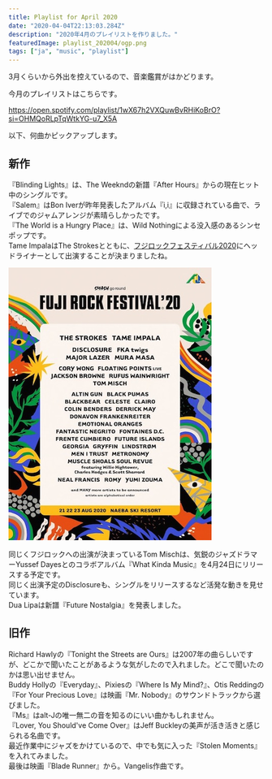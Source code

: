 ```yaml
---
title: Playlist for April 2020
date: "2020-04-04T22:13:03.284Z"
description: "2020年4月のプレイリストを作りました。"
featuredImage: playlist_202004/ogp.png
tags: ["ja", "music", "playlist"]
---
```


3月くらいから外出を控えているので、音楽鑑賞がはかどります。

今月のプレイリストはこちらです。

https://open.spotify.com/playlist/1wX67h2VXQuwBvRHiKoBrO?si=OHMQoRLpTqWtkYG-u7_X5A

以下、何曲かピックアップします。

## 新作
『Blinding Lights』は、The Weekndの新譜『After Hours』からの現在ヒット中のシングルです。  
『Salem』はBon Iverが昨年発表したアルバム『i,i』に収録されている曲で、ライブでのジャムアレンジが素晴らしかったです。  
『The World is a Hungry Place』は、Wild Nothingによる没入感のあるシンセポップです。  
Tame ImpalaはThe Strokesとともに、[フジロックフェスティバル2020](https://www.fujirockfestival.com/artist/index)にヘッドライナーとして出演することが決まりましたね。

![](2020-04-04-12-45-41.jpg)

同じくフジロックへの出演が決まっているTom Mischは、気鋭のジャズドラマーYussef Dayesとのコラボアルバム『What Kinda Music』を4月24日にリリースする予定です。  
同じく出演予定のDisclosureも、シングルをリリースするなど活発な動きを見せています。  
Dua Lipaは新譜『Future Nostalgia』を発表しました。

## 旧作
Richard Hawlyの『Tonight the Streets are Ours』は2007年の曲らしいですが、どこかで聞いたことがあるような気がしたので入れました。どこで聞いたのかは思い出せません。  
Buddy Hollyの『Everyday』、Pixiesの『Where Is My Mind?』、Otis Reddingの『For Your Precious Love』は映画『Mr. Nobody』のサウンドトラックから選びました。  
『Ms』はalt-Jの唯一無二の音を知るのにいい曲かもしれません。  
『Lover, You Should've Come Over』はJeff Buckleyの美声が活き活きと感じられる名曲です。  
最近作業中にジャズをかけているので、中でも気に入った『Stolen Moments』を入れてみました。  
最後は映画『Blade Runner』から。Vangelis作曲です。